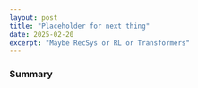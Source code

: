 ```yaml
---
layout: post
title: "Placeholder for next thing"
date: 2025-02-20
excerpt: "Maybe RecSys or RL or Transformers"
---
```


### Summary
